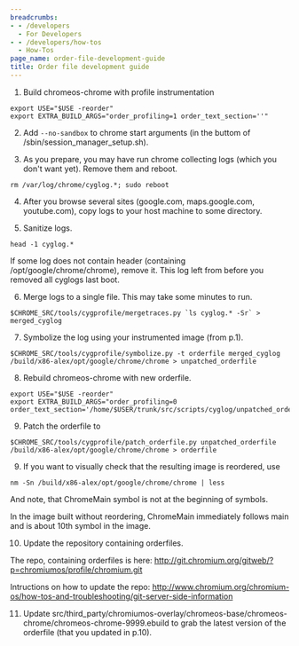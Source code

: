 ```yaml
---
breadcrumbs:
- - /developers
  - For Developers
- - /developers/how-tos
  - How-Tos
page_name: order-file-development-guide
title: Order file development guide
---
```


1. Build chromeos-chrome with profile instrumentation

```none
export USE="$USE -reorder"
export EXTRA_BUILD_ARGS="order_profiling=1 order_text_section=''"
```

2. Add `--no-sandbox` to chrome start arguments (in the buttom of
/sbin/session_manager_setup.sh).

3. As you prepare, you may have run chrome collecting logs (which you don't want
yet). Remove them and reboot.

```none
rm /var/log/chrome/cyglog.*; sudo reboot
```

4. After you browse several sites (google.com, maps.google.com, youtube.com),
copy logs to your host machine to some directory.

5. Sanitize logs.

```none
head -1 cyglog.*
```

If some log does not contain header (containing /opt/google/chrome/chrome),
remove it. This log left from before you removed all cyglogs last boot.

6. Merge logs to a single file. This may take some minutes to run.

```none
$CHROME_SRC/tools/cygprofile/mergetraces.py `ls cyglog.* -Sr` > merged_cyglog
```

7. Symbolize the log using your instrumented image (from p.1).

```none
$CHROME_SRC/tools/cygprofile/symbolize.py -t orderfile merged_cyglog /build/x86-alex/opt/google/chrome/chrome > unpatched_orderfile
```

8. Rebuild chromeos-chrome with new orderfile.

```none
export USE="$USE -reorder"
export EXTRA_BUILD_ARGS="order_profiling=0 order_text_section='/home/$USER/trunk/src/scripts/cyglog/unpatched_orderfile'"
```

9. Patch the orderfile to

```none
$CHROME_SRC/tools/cygprofile/patch_orderfile.py unpatched_orderfile /build/x86-alex/opt/google/chrome/chrome > orderfile
```

9. If you want to visually check that the resulting image is reordered, use

```none
nm -Sn /build/x86-alex/opt/google/chrome/chrome | less
```

And note, that ChromeMain symbol is not at the beginning of symbols.

In the image built without reordering, ChromeMain immediately follows main and
is about 10th symbol in the image.

10. Update the repository containing orderfiles.

The repo, containing orderfiles is here:
http://git.chromium.org/gitweb/?p=chromiumos/profile/chromium.git

Intructions on how to update the repo:
http://www.chromium.org/chromium-os/how-tos-and-troubleshooting/git-server-side-information

11. Update
src/third_party/chromiumos-overlay/chromeos-base/chromeos-chrome/chromeos-chrome-9999.ebuild
to grab the latest version of the orderfile (that you updated in p.10).